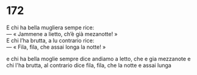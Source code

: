 # 172
  
E chi ha bella mugliera sempe rice:  
— « Jammene a lietto, ch’è già mezanotte! »  
E chi l’ha brutta, a lu contrario rice:  
— « Fila, fila, che assai longa la notte! »

e chi ha bella moglie sempre dice
andiamo a letto, che e gia mezzanote
e chi l'ha brutta, al contrario dice
fila, fila, che la notte e assai lunga
